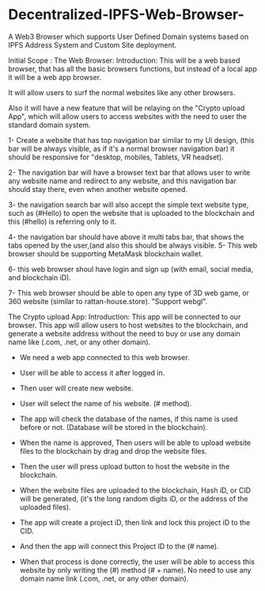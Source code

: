 # Decentralized-IPFS-Web-Browser-
A Web3 Browser which supports User Defined Domain systems based on IPFS Address System and Custom Site deployment.

Initial Scope : 
The Web Browser:
Introduction:
This will be a web based browser, that has all the basic browsers functions, but instead of a local app it will be a web app browser.

It will allow users to surf the normal websites like any other browsers.

Also it will have a new feature that will be relaying on the "Crypto upload App", which will allow users to access websites with the need to user the standard domain system.

1- Create a website that has top navigation bar similar to my Ui design, (this bar will be always visible, as if it's a normal browser navigation bar) it should be responsive for "desktop, mobiles, Tablets, VR headset).

2- The navigation bar will have a browser text bar that allows user to write any website name and redirect to any website, and this navigation bar should stay there, even when another website opened.

3- the navigation search bar will also accept the simple text website type, such as (#Hello) to open the website that is uploaded to the blockchain and this (#hello) is referring only to it.

4- the navigation bar should have above it multi tabs bar, that shows the tabs opened by the user,(and also this should be always visible.
5- This web browser should be supporting MetaMask blockchain wallet.

6- this web browser shoul have login and sign up (with email, social media, and blockchain iD).

7- This web browser should be able to open any type of 3D web game, or 360 website (similar to rattan-house.store). "Support webgl". 


The Crypto upload App:
Introduction:
This app will be connected to our browser.
This app will allow users to host websites to the blockchain, and generate a website address without the need to buy or use any domain name like (.com, .net, or any other domain).

- We need a web app connected to this web browser.

- User will be able to access it after logged in.

- Then user will create new website.

- User will select the name of his website. (# method).

- The app will check the database of the names, if this name is used before or not.
(Database will be stored in the blockchain).

- When the name is approved, Then users will be able to upload website files to the blockchain by drag and drop the website files.

- Then the user will press upload button to host the website in the blockchain.

- When the website files are uploaded to the blockchain, Hash iD, or CID will be generated, (it's the long random digits iD, or the address of the uploaded files).

- The app will create a project iD, then link and lock this project iD to the CID.

- And then the app will connect this Project ID to the (# name).

- When that process is done correctly, the user will be able to access this website by only writing the (#) method (# + name). No need to use any domain name link (.com, .net, or any other domain).
